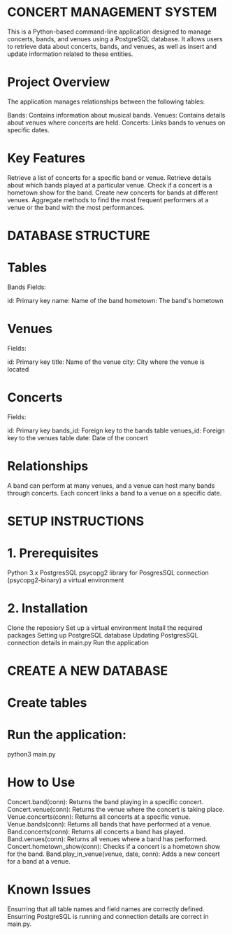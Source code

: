 # CONCERT MANAGEMENT SYSTEM
This is a Python-based command-line application designed to manage concerts, bands, and venues using a PostgreSQL database. It allows users to retrieve data about concerts, bands, and venues, as well as insert and update information related to these entities.

# Project Overview
The application manages relationships between the following tables:

Bands: Contains information about musical bands.
Venues: Contains details about venues where concerts are held.
Concerts: Links bands to venues on specific dates.

# Key Features
Retrieve a list of concerts for a specific band or venue.
Retrieve details about which bands played at a particular venue.
Check if a concert is a hometown show for the band.
Create new concerts for bands at different venues.
Aggregate methods to find the most frequent performers at a venue or the band with the most performances.

# DATABASE STRUCTURE

# Tables
Bands
Fields:

id: Primary key
name: Name of the band
hometown: The band's hometown
# Venues
Fields:

id: Primary key
title: Name of the venue
city: City where the venue is located

# Concerts
Fields:

id: Primary key
bands_id: Foreign key to the bands table
venues_id: Foreign key to the venues table
date: Date of the concert

# Relationships
A band can perform at many venues, and a venue can host many bands through concerts.
Each concert links a band to a venue on a specific date.
 
 # SETUP INSTRUCTIONS
 # 1. Prerequisites
 
 Python 3.x
 PostgresSQL
 psycopg2 library for PosgresSQL connection (psycopg2-binary)
 a virtual environment

# 2. Installation
Clone the reposiory
Set up a virtual environment
Install the required packages
Setting up PostgreSQL database
Updating PostgresSQL connection details in main.py
Run the application


# CREATE A NEW DATABASE 
# Create tables
# Run the application:
python3 main.py


# How to Use
Concert.band(conn): Returns the band playing in a specific concert.
Concert.venue(conn): Returns the venue where the concert is taking place.
Venue.concerts(conn): Returns all concerts at a specific venue.
Venue.bands(conn): Returns all bands that have performed at a venue.
Band.concerts(conn): Returns all concerts a band has played.
Band.venues(conn): Returns all venues where a band has performed.
Concert.hometown_show(conn): Checks if a concert is a hometown show for the band.
Band.play_in_venue(venue, date, conn): Adds a new concert for a band at a venue.


# Known Issues
Ensurring that all table names and field names are correctly defined.
Ensurring PostgreSQL is running and connection details are correct in main.py.

